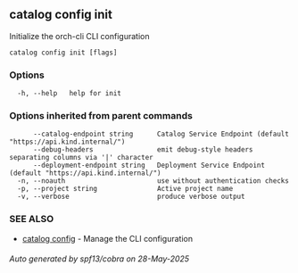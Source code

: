 ## catalog config init

Initialize the orch-cli CLI configuration

```
catalog config init [flags]
```

### Options

```
  -h, --help   help for init
```

### Options inherited from parent commands

```
      --catalog-endpoint string      Catalog Service Endpoint (default "https://api.kind.internal/")
      --debug-headers                emit debug-style headers separating columns via '|' character
      --deployment-endpoint string   Deployment Service Endpoint (default "https://api.kind.internal/")
  -n, --noauth                       use without authentication checks
  -p, --project string               Active project name
  -v, --verbose                      produce verbose output
```

### SEE ALSO

* [catalog config](catalog_config.md)	 - Manage the CLI configuration

###### Auto generated by spf13/cobra on 28-May-2025
